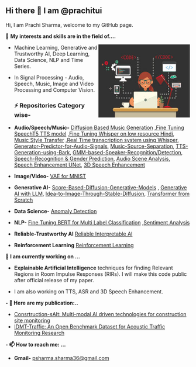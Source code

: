 ## Hi there 👋 I am @prachitui
Hi, I am Prachi Sharma, welcome to my GitHub page.

👀 **My interests and skills are in the field of....**


<img align="right" width="250" height="200" src="https://github.com/prachitui/prachitui/blob/main/code.jpeg"> 

*  Machine Learning, Generative and Trustworthy AI, Deep Learning, Data Science, NLP and Time Series.

* In Signal Processing - Audio, Speech, Music, Image and Video Processing and Computer Vision.
  ### ⚡ Repositories Category wise-
 - **Audio/Speech/Music-** [Diffusion Based Music Generation](https://github.com/prachitui/Diffusion-Based-Music-Generation-from-Spectrograms) ,[Fine Tuning SpeechT5 TTS model](https://github.com/prachitui/Fine-Tuning-and-Inference-on-SpeechT5-TTS-model-with-VoxPopuli-Dataset-Dutch-) ,[Fine Tuning Whisper on low resource Hindi](https://github.com/prachitui/Fine-Tuning-Whisper-on-low-resource-Hindi-Language), [Music Style Transfer](https://github.com/prachitui/Music-Style-Transfer-Using-Deep-Learning) ,[Real Time transcription system using Whisper](https://github.com/prachitui/Real-Time-Transcription-using-Whisper), [Generator-Predictor-for-Audio-Signals](https://github.com/prachitui/Generator-Predictor-for-Audio-Signals-using-CNN),  [Music-Source-Separation](https://github.com/prachitui/Music_Source_Separation),  [TTS-Generation-using-Bark](https://github.com/prachitui/Text-to-Speech-Generation-using-Bark), [GMM-based-Speaker-Recognition/Detection](https://github.com/prachitui/GMM-based-Speaker-Recognition), [Speech-Recognition & Gender Prediction](https://github.com/prachitui/Speech-Recognition-Gender-Prediction), [Audio Scene Analysis](https://github.com/prachitui/Audio-Scene-Analysis-UrbanSound8k),  [Speech Enhancement UNet](https://github.com/prachitui/Speech-Enhancement-Tensorflow-UNet-Softmask), [3D Speech Enhancement](https://github.com/prachitui/3-D-Speech-Enhancement-Network-using-L3DAS-2021-dataset)
 - **Image/Video-** [VAE for MNIST](https://github.com/prachitui/VAE-for-Modified-National-Institute-of-Standards-and-Technology-database-MNIST-)
 - **Generative AI-**  [Score-Based-Diffusion-Generative-Models](https://github.com/prachitui/Score-Based-Diffusion-Generative-Models) , [Generative AI with LLM](https://github.com/prachitui/Generative-AI-with-LLM),  [Idea-to-Image-Through-Stable-Diffusion](https://github.com/prachitui/Idea-to-Image-through-Stable-Diffusion), [Transformer from Scratch](https://github.com/prachitui/Transformer-from-Scratch)

- **Data Science-** [Anomaly Detection](https://github.com/prachitui/Anomaly-Detection)
- **NLP-** [Fine Tuning BERT for Multi Label Classification](https://github.com/prachitui/Fine-Tuning-BERT-for-Multi-Label-Classification/tree/main) ,[Sentiment Analysis](https://github.com/prachitui/Sentiment-Analysis-NLP)
- **Reliable-Trustworthy AI** [Reliable Interpretable AI](https://github.com/prachitui/Reliable-Trustworthy-AI)
- **Reinforcement Learning** [Reinforcement Learning](https://github.com/prachitui/Reinforcement-Learning)

  
 **🔭 I am currently working on ...**
- **Explainable Artificial Intelligence** techniques for finding Relevant Regions in Room Impulse Responses (RIRs). I will make this code public after official release of my paper.
  
- I am also working on TTS, ASR and 3D Speech Enhancement.

 **- 🌱 Here are my publication:..**   
   - [Consrtruction-sAIt: Multi-modal AI driven technologies for construction site monitoring](https://pub.dega-akustik.de/DAGA_2022/data/articles/000201.pdf)
   - [IDMT-Traffic: An Open Benchmark Dataset for Acoustic Traffic Monitoring Research](https://arxiv.org/abs/2104.13620)


  
 **- 📫 How to reach me: ...**
  - **Gmail-** psharma.sharma36@gmail.com

 
<!--
**prachitui/prachitui** is a ✨ _special_ ✨ repository because its `README.md` (this file) appears on your GitHub profile.

Here are some ideas to get you started:

- 🔭 I’m currently working on ...
- 🌱 I’m currently learning ...
- 👯 I’m looking to collaborate on ...
- 🤔 I’m looking for help with ...
- 💬 Ask me about ...
- 📫 How to reach me: ...
- 😄 Pronouns: ...
- ⚡ Fun fact: ...
-->
